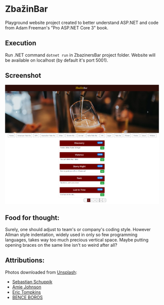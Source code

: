 # ZbažinBar

Playground website project created to better understand ASP.NET and code from Adam Freeman's "Pro ASP.NET Core 3" book.

## Execution

Run .NET command `dotnet run` in ZbazinersBar project folder. Website will be available on localhost (by default it's port 5001).

## Screenshot

![frontpage-screenshot](https://raw.githubusercontent.com/shoomilas/ZbazinersBar/master/Docs/frontpage-screenshot.png)

## Food for thought:

Surely, one should adjust to team's or company's coding style. However Allman style indentation, widely used in only so few programming languages, takes way too much precious vertical space. Maybe putting opening braces on the same line isn't so weird after all?

## Attributions:

Photos downloaded from [Unsplash](https://unsplash.com/):

- [Sebastian Schuppik](https://unsplash.com/photos/H7xTpvBjJS4)
- [Amie Johnson](https://unsplash.com/photos/VJXLzQi5TlE)
- [Eric Tompkins](https://unsplash.com/photos/aEQjSheM5lc)
- [BENCE BOROS](https://unsplash.com/photos/8T5UAV6KkZA)
